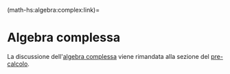 <!--
```{article-info}
:author: basics
:date: "{sub-ref}`today`"
:read-time: "{sub-ref}`wordcount-minutes` min read"
```
-->

(math-hs:algebra:complex:link)=
# Algebra complessa

La discussione dell'[algebra complessa](math-hs:algebra:complex) viene rimandata alla sezione del [pre-calcolo](math-hs:precalculus).
